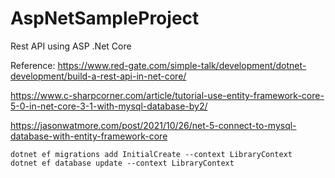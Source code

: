 # AspNetSampleProject
Rest API using ASP .Net Core

Reference: https://www.red-gate.com/simple-talk/development/dotnet-development/build-a-rest-api-in-net-core/


https://www.c-sharpcorner.com/article/tutorial-use-entity-framework-core-5-0-in-net-core-3-1-with-mysql-database-by2/

https://jasonwatmore.com/post/2021/10/26/net-5-connect-to-mysql-database-with-entity-framework-core

```
dotnet ef migrations add InitialCreate --context LibraryContext
dotnet ef database update --context LibraryContext
```